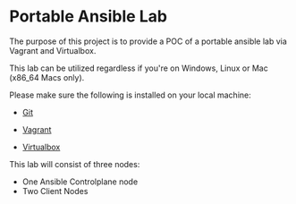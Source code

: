 # Portable Ansible Lab

The purpose of this project is to provide a POC of a portable ansible lab via Vagrant and Virtualbox.

This lab can be utilized regardless if you're on Windows, Linux or Mac (x86_64 Macs only).

Please make sure the following is installed on your local machine:

- [Git](https://git-scm.com/downloads)

- [Vagrant](https://www.vagrantup.com/downloads)

- [Virtualbox](https://www.virtualbox.org/wiki/Downloads)

This lab will consist of three nodes:

- One Ansible Controlplane node
- Two Client Nodes 





